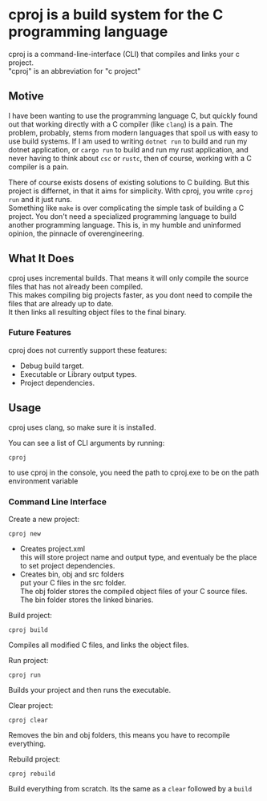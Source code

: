 
# cproj is a build system for the C programming language

cproj is a command-line-interface (CLI) that compiles and links your c project. <br>
"cproj" is an abbreviation for "c project"

## Motive

I have been wanting to use the programming language C, but quickly found out 
that working directly with a C compiler (like `clang`) is a pain.
The problem, probably, stems from modern languages that spoil us with easy to use build systems.
If I am used to writing `dotnet run` to build and run my dotnet application, or `cargo run` to build and run
my rust application, and never having to think about `csc` or `rustc`, then of course, working with a C
compiler is a pain.

There of course exists dosens of existing solutions to C building. But this project is differnet, in that it aims for simplicity.
With cproj, you write `cproj run` and it just runs. <br>
Something like `make` is over complicating the simple task of building a C project.
You don't need a specialized programming language to build another programming language.
This is, in my humble and uninformed opinion, the pinnacle of overengineering.


## What It Does

cproj uses incremental builds. That means it will only compile the source files that has not already been compiled. <br>
This makes compiling big projects faster, as you dont need to compile the files that are already up to date. <br>
It then links all resulting object files to the final binary. <br>

### Future Features

cproj does not currently support these features:
- Debug build target.
- Executable or Library output types.
- Project dependencies.


## Usage

cproj uses clang, so make sure it is installed. 

You can see a list of CLI arguments by running:

    cproj

to use cproj in the console, you need the path to cproj.exe to be on the path environment variable

### Command Line Interface
Create a new project:

    cproj new

- Creates project.xml <br>
this will store project name and output type, 
and eventualy be the place to set project dependencies. <br>
- Creates bin, obj and src folders <br>
put your C files in the src folder. <br>
The obj folder stores the compiled object files of your C source files.<br>
The bin folder stores the linked binaries.

Build project:

    cproj build

Compiles all modified C files, and links the object files.

Run project:

    cproj run

Builds your project and then runs the executable.

Clear project:

    cproj clear

Removes the bin and obj folders, this means you have to recompile everything.

Rebuild project:

    cproj rebuild

Build everything from scratch. Its the same as a `clear` followed by a `build`